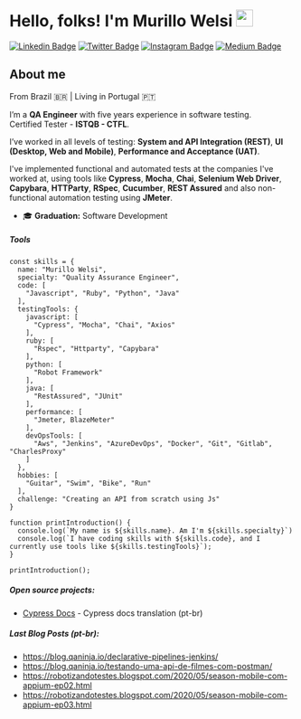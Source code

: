 # Hello, folks! I'm Murillo Welsi <img src="https://raw.githubusercontent.com/MartinHeinz/MartinHeinz/master/wave.gif" width="30px">

[![Linkedin Badge](https://img.shields.io/badge/linkedin-%230077B5.svg?&style=for-the-badge&logo=linkedin&logoColor=white&)](https://www.linkedin.com/in/murillowelsi) [![Twitter Badge](https://img.shields.io/badge/twitter-%231DA1F2.svg?&style=for-the-badge&logo=twitter&logoColor=white)](https://www.twitter.com/murillowelsi) [![Instagram Badge](https://img.shields.io/badge/instagram-%23E4405F.svg?&style=for-the-badge&logo=instagram&logoColor=white)](https://www.instagram.com/murillowelsi) [![Medium Badge](https://img.shields.io/badge/medium-%2312100E.svg?&style=for-the-badge&logo=medium&logoColor=white)](https://medium.com/@murillo.welsi)

## About me

From Brazil :brazil: | Living in Portugal :portugal:

I’m a **QA Engineer** with five years experience in software testing.  
Certified Tester - **ISTQB - CTFL**.

I’ve worked in all levels of testing: **System and API Integration (REST)**, **UI (Desktop, Web and Mobile)**, **Performance and Acceptance (UAT)**.

I've implemented functional and automated tests at the companies I've worked at, using tools like **Cypress**, **Mocha**, **Chai**, **Selenium Web Driver**, **Capybara**,
**HTTParty**, **RSpec**, **Cucumber**, **REST Assured** and also non-functional automation testing using **JMeter**.

- :mortar_board: **Graduation:** Software Development

##### **Tools**

```JS
const skills = {
  name: "Murillo Welsi",
  specialty: "Quality Assurance Engineer",
  code: [
    "Javascript", "Ruby", "Python", "Java"
  ],
  testingTools: {
    javascript: [
      "Cypress", "Mocha", "Chai", "Axios"
    ],
    ruby: [
      "Rspec", "Httparty", "Capybara"
    ],
    python: [
      "Robot Framework"
    ],
    java: [
      "RestAssured", "JUnit"
    ],
    performance: [
      "Jmeter, BlazeMeter"
    ],
    devOpsTools: [
      "Aws", "Jenkins", "AzureDevOps", "Docker", "Git", "Gitlab", "CharlesProxy"
    ]
  },
  hobbies: [
    "Guitar", "Swim", "Bike", "Run"
  ],
  challenge: "Creating an API from scratch using Js"
}

function printIntroduction() {
  console.log(`My name is ${skills.name}. Am I'm ${skills.specialty}`)
  console.log(`I have coding skills with ${skills.code}, and I currently use tools like ${skills.testingTools}`);
}

printIntroduction();
```

##### **Open source projects:**

 - [Cypress Docs](https://github.com/pedrohyvo/cypress-docs-pt-br) - Cypress docs translation (pt-br)


##### **Last Blog Posts (pt-br):**
  - https://blog.qaninja.io/declarative-pipelines-jenkins/
  - https://blog.qaninja.io/testando-uma-api-de-filmes-com-postman/
  - https://robotizandotestes.blogspot.com/2020/05/season-mobile-com-appium-ep02.html
  - https://robotizandotestes.blogspot.com/2020/05/season-mobile-com-appium-ep03.html
